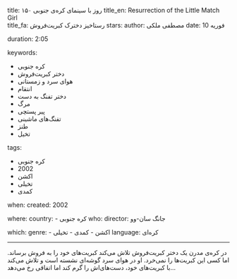 
title: ۱۵۰ روز با سینمای کره‌ی جنوبی 
title_en: Resurrection of the Little Match Girl  
title_fa: رستاخیز دخترک کبریت‌فروش
stars: 
author: مصطفی ملکی
date: 10 فوریه  

duration: 2:05

keywords:
  - کره جنوبی
  - دختر کبریت‌فروش
  - هوای سرد و زمستانی
  - انتقام
  - دختر تفنگ به دست
  - مرگ
  - پیر پستچی
  - تفنگ‌های ماشینی
  - طنز
  - تخیل
  
tags:
  - کره جنوبی
  - 2002
  - اکشن
  - تخیلی
  - کمدی

when:
  created: 2002

where:
  country: 
    - کره جنوبی 
who:
  director: جانگ سان-وو

which:
  genre:
    - اکشن
    - کمدی
    - تخیلی
  language: کره‌ای

---

در کره‌ی مدرن یک دختر کبریت‌فروش تلاش می‌کند کبریت‌های خود را به فروش برساند. اما کسی این کبریت‌ها را نمی‌خرد. او در هوای سرد گوشه‌ای نشسته است و تلاش می‌کند با کبریت‌های خود، دست‌های‌اش را گرم کند اما اتفاقی رخ می‌دهد...


